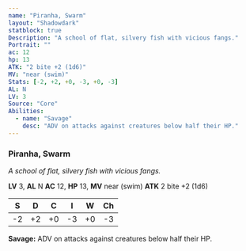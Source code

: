 ```yaml
---
name: "Piranha, Swarm"
layout: "Shadowdark"
statblock: true
Description: "A school of flat, silvery fish with vicious fangs."
Portrait: ""
ac: 12
hp: 13
ATK: "2 bite +2 (1d6)"
MV: "near (swim)"
Stats: [-2, +2, +0, -3, +0, -3]
AL: N
LV: 3
Source: "Core"
Abilities:
  - name: "Savage"
    desc: "ADV on attacks against creatures below half their HP."
---
```


### Piranha, Swarm

_A school of flat, silvery fish with vicious fangs._

**LV** 3, **AL** N
**AC** 12, **HP** 13, **MV** near (swim)
**ATK** 2 bite +2 (1d6)

|  S  |  D  |  C  |  I  |  W  |  Ch  |
|:---:|:---:|:---:|:---:|:---:|:----:|
| -2 | +2 | +0 | -3 | +0 | -3 |

**Savage:** ADV on attacks against creatures below half their HP.

